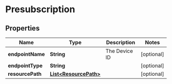 
# Presubscription

## Properties
Name | Type | Description | Notes
------------ | ------------- | ------------- | -------------
**endpointName** | **String** | The Device ID |  [optional]
**endpointType** | **String** |  |  [optional]
**resourcePath** | [**List&lt;ResourcePath&gt;**](ResourcePath.md) |  |  [optional]



